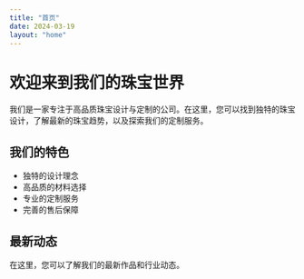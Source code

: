 ```yaml
---
title: "首页"
date: 2024-03-19
layout: "home"
---
```


# 欢迎来到我们的珠宝世界

我们是一家专注于高品质珠宝设计与定制的公司。在这里，您可以找到独特的珠宝设计，了解最新的珠宝趋势，以及探索我们的定制服务。

## 我们的特色

- 独特的设计理念
- 高品质的材料选择
- 专业的定制服务
- 完善的售后保障

## 最新动态

在这里，您可以了解我们的最新作品和行业动态。 